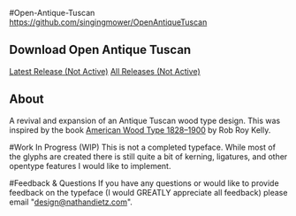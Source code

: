 #Open-Antique-Tuscan
https://github.com/singingmower/OpenAntiqueTuscan

## Download Open Antique Tuscan
<a href="#">Latest Release (Not Active)</a>
<a href="#">All Releases (Not Active)</a>

## About
A revival and expansion of an Antique Tuscan wood type design. This was inspired by the book <a href="https://www.amazon.com/American-Wood-Type-1828-1900-Evolution/dp/0978588177">American Wood Type 1828–1900</a> by Rob Roy Kelly.

#Work In Progress (WIP)
This is not a completed typeface. While most of the glyphs are created there is still quite a bit of kerning, ligatures, and other opentype features I would like to implement.

#Feedback & Questions
If you have any questions or would like to provide feedback on the typeface (I would GREATLY appreciate all feedback) please email "design@nathandietz.com".
